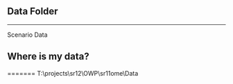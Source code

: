 ## Data Folder
------
Scenario Data


## Where is my data?
=======
T:\projects\sr12\OWP\sr11ome\Data